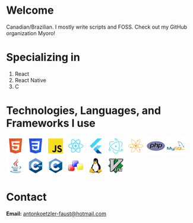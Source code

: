 # Welcome
Canadian/Brazilian. I mostly write scripts and FOSS. Check out my GitHub organization Myoro!

# Specializing in
1. React
2. React Native
3. C

# Technologies, Languages, and Frameworks I use
![HTML](./HTML.png) ![CSS](./CSS.png) ![JS](./JS.png) ![React](./React.png) ![Flutter](./Flutter.png) ![Electron](./Electron.png) ![NeutralinoJS](./NeutralinoJS.png) ![PHP](./PHP.png) ![MySQL](./MySQL.png) ![Java](./Java.png) ![C++](./C++.png) ![C](./C.png) ![wxWidgets](./wxWidgets.png) ![Linux](Linux.png) ![VIM](./VIM.png)

# Contact
**Email:** antonkoetzler-faust@hotmail.com